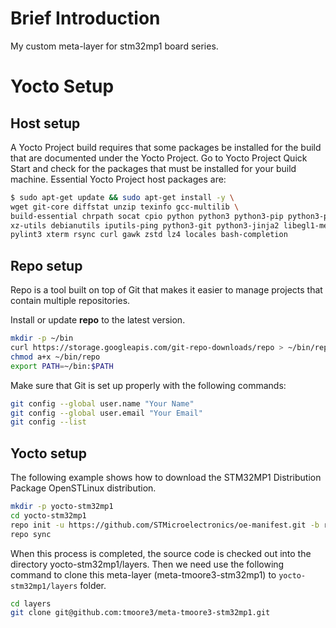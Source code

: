 # Brief Introduction

My custom meta-layer for stm32mp1 board series.

# Yocto Setup

## Host setup

A Yocto Project build requires that some packages be installed for the build that are documented under the Yocto Project. Go to Yocto Project Quick Start and check for the packages that must be installed for your build machine. Essential Yocto Project host packages are:

```bash
$ sudo apt-get update && sudo apt-get install -y \
wget git-core diffstat unzip texinfo gcc-multilib \
build-essential chrpath socat cpio python python3 python3-pip python3-pexpect \
xz-utils debianutils iputils-ping python3-git python3-jinja2 libegl1-mesa libsdl1.2-dev \
pylint3 xterm rsync curl gawk zstd lz4 locales bash-completion
```

## Repo setup

Repo is a tool built on top of Git that makes it easier to manage projects that contain multiple repositories.

Install or update **repo** to the latest version.

```bash
mkdir -p ~/bin
curl https://storage.googleapis.com/git-repo-downloads/repo > ~/bin/repo
chmod a+x ~/bin/repo
export PATH=~/bin:$PATH
```

Make sure that Git is set up properly with the following commands:

```bash
git config --global user.name "Your Name"
git config --global user.email "Your Email"
git config --list
```

## Yocto setup

The following example shows how to download the STM32MP1 Distribution Package OpenSTLinux distribution.

```bash
mkdir -p yocto-stm32mp1
cd yocto-stm32mp1
repo init -u https://github.com/STMicroelectronics/oe-manifest.git -b refs/tags/openstlinux-6.1-yocto-mickledore-mp1-v23.06.21
repo sync
```

When this process is completed, the source code is checked out into the directory yocto-stm32mp1/layers. Then we need use the following command to clone this meta-layer (meta-tmoore3-stm32mp1) to `yocto-stm32mp1/layers` folder.

```bash
cd layers
git clone git@github.com:tmoore3/meta-tmoore3-stm32mp1.git
```